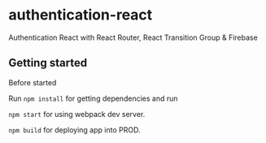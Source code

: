 # authentication-react

Authentication React with React Router, React Transition Group & Firebase

## Getting started

Before started 

Run `npm install` for getting dependencies and run

`npm start` for using webpack dev server.

`npm build` for deploying app into PROD.
